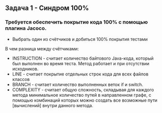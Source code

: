 ## Задача 1 - Синдром 100%

### Требуется обеспечить покрытие кода 100% с помощью плагина Jacoco.

* Выбрать один из счётчиков и добиться 100% покрытия тестами
   
В чем разница между счётчиками:
- INSTRUCTION - считает количество байтового Java-кода, который был выполнен во время теста. Метод работает и при отсутствии исходников.
- LINE - считает покрытие отдельных строк кода для всех файлов классов
- BRANCH - считает количество выполненных веток if и switch.
- COMPLEXITY - считает общую сложность, складывая для каждого метода минимальное количество путей в направленном графе, с помощью комбинаций которых можно создать все возможные пути [вычислений] внутри данного метода.

